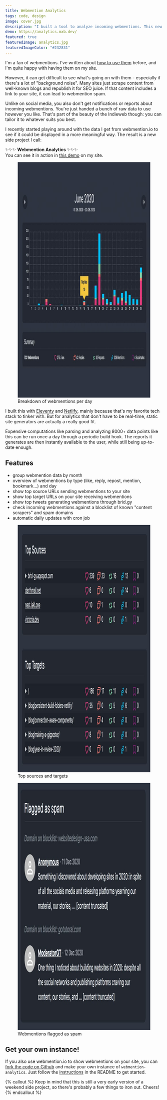 ```yaml
---
title: Webmention Analytics
tags: code, design
image: cover.jpg
description: "I built a tool to analyze incoming webmentions. This new side project generates monthly reports to see how and where my content is mentioned."
demo: https://analytics.mxb.dev/
featured: true
featuredImage: analytics.jpg
featuredImageColor: "#232831"
---
```


<p class="lead">I'm a fan of webmentions. I've written about <a href="/blog/using-webmentions-on-static-sites/">how to use them</a> before, and I'm quite happy with having them on my site.</p>

However, it can get difficult to see what's going on with them - especially if there's a lot of "background noise". Many sites just scrape content from well-known blogs and republish it for SEO juice. If that content includes a link to your site, it can lead to webmention spam.

Unlike on social media, you also don't get notifications or reports about incoming webmentions. You're just handed a bunch of raw data to use however you like. That's part of the beauty of the Indieweb though: you can tailor it to whatever suits you best.

I recently started playing around with the data I get from webmention.io to see if it could be displayed in a more meaningful way. The result is a new side project I call: 

✨✨✨ __Webmention Analytics__ ✨✨✨  
You can see it in action in [this demo](https://analytics.mxb.dev) on my site.

<figure class="extend">
    <a href="https://analytics.mxb.dev/2020-06/">
        <img src="cover.jpg" width="1200" height="750" alt="barchart showing days of the month at the x-axis and different amounts of webmentions on the y-axis.">
    </a>
    <figcaption>Breakdown of webmentions per day</figcaption>
</figure>

I built this with [Eleventy](https://11ty.dev) and [Netlify](https://netlify.com), mainly because that's my favorite tech stack to tinker with. But for analytics that don't have to be real-time, static site generators are actually a really good fit. 

Expensive computations like parsing and analyzing 8000+ data points like this can be run once a day through a periodic build hook. The reports it generates are then instantly available to the user, while still being up-to-date enough.

## Features

* group webmention data by month
* overview of webmentions by type (like, reply, repost, mention, bookmark...) and day
* show top source URLs sending webmentions to your site
* show top target URLs on your site receiving webmentions
* show top tweets generating webmentions through brid.gy
* check incoming webmentions against a blocklist of known "content scrapers" and spam domains
* automatic daily updates with cron job

<figure class="extend">
    <a href="https://analytics.mxb.dev/2020-06/">
        <img src="targets-and-sources.jpg" width="1200" height="788" alt="table showing most common sources and targets for webmentions">
    </a>
    <figcaption>Top sources and targets</figcaption>
</figure>

<figure>
    <a href="https://analytics.mxb.dev/2020-06/">
        <img src="flagged.jpg" width="1000" height="788" alt="">
    </a>
    <figcaption>Webmentions flagged as spam</figcaption>
</figure>

## Get your own instance!

If you also use webmention.io to show webmentions on your site, you can [fork the code on Github](https://github.com/maxboeck/webmention-analytics) and make your own instance of `webmention-analytics`. Just follow the [instructions](https://github.com/maxboeck/webmention-analytics#get-your-own-instance) in the README to get started.

{% callout %}
Keep in mind that this is still a very early version of a weekend side project, so there's probably a few things to iron out. Cheers!
{% endcallout %}

